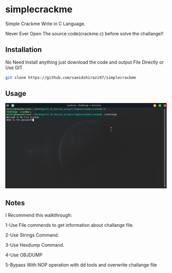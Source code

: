 # simplecrackme
Simple Crackme Write in C Language.


Never Ever Open The source code(crackme.c) before solve the challange!!

## Installation

No Need Install anything just download the code and output File Directly or Use GIT

```bash
git clone https://github.com/saeidshirazi97/simplecrackme
```

## Usage
![Screenshot](img/crackme.png)

## Notes
I Recommend this walkthrough:

1-Use File commends to get information about challange file.

2-Use Strings Command.

3-Use Hexdump Command.

4-Use OBJDUMP

5-Bypass With NOP operation with dd tools and overwrite challange file
